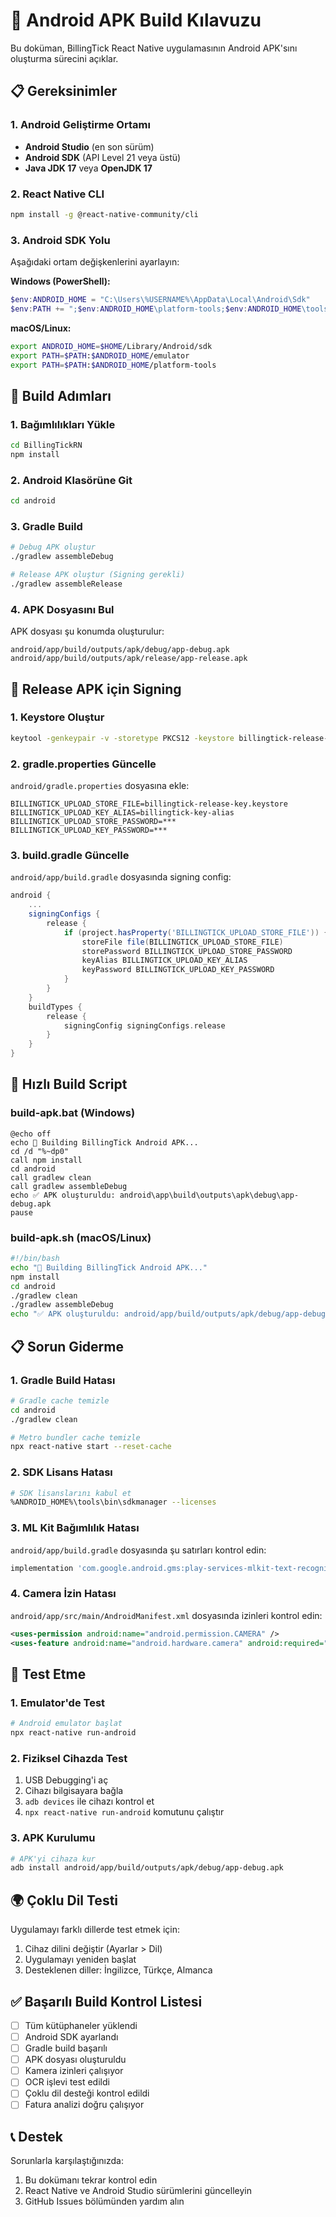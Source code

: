 # 🚀 Android APK Build Kılavuzu

Bu doküman, BillingTick React Native uygulamasının Android APK'sını oluşturma sürecini açıklar.

## 📋 Gereksinimler

### 1. Android Geliştirme Ortamı
- **Android Studio** (en son sürüm)
- **Android SDK** (API Level 21 veya üstü)
- **Java JDK 17** veya **OpenJDK 17**

### 2. React Native CLI
```bash
npm install -g @react-native-community/cli
```

### 3. Android SDK Yolu
Aşağıdaki ortam değişkenlerini ayarlayın:

**Windows (PowerShell):**
```powershell
$env:ANDROID_HOME = "C:\Users\%USERNAME%\AppData\Local\Android\Sdk"
$env:PATH += ";$env:ANDROID_HOME\platform-tools;$env:ANDROID_HOME\tools"
```

**macOS/Linux:**
```bash
export ANDROID_HOME=$HOME/Library/Android/sdk
export PATH=$PATH:$ANDROID_HOME/emulator
export PATH=$PATH:$ANDROID_HOME/platform-tools
```

## 🔨 Build Adımları

### 1. Bağımlılıkları Yükle
```bash
cd BillingTickRN
npm install
```

### 2. Android Klasörüne Git
```bash
cd android
```

### 3. Gradle Build
```bash
# Debug APK oluştur
./gradlew assembleDebug

# Release APK oluştur (Signing gerekli)
./gradlew assembleRelease
```

### 4. APK Dosyasını Bul
APK dosyası şu konumda oluşturulur:
```
android/app/build/outputs/apk/debug/app-debug.apk
android/app/build/outputs/apk/release/app-release.apk
```

## 🔐 Release APK için Signing

### 1. Keystore Oluştur
```bash
keytool -genkeypair -v -storetype PKCS12 -keystore billingtick-release-key.keystore -alias billingtick-key-alias -keyalg RSA -keysize 2048 -validity 10000
```

### 2. gradle.properties Güncelle
`android/gradle.properties` dosyasına ekle:
```properties
BILLINGTICK_UPLOAD_STORE_FILE=billingtick-release-key.keystore
BILLINGTICK_UPLOAD_KEY_ALIAS=billingtick-key-alias
BILLINGTICK_UPLOAD_STORE_PASSWORD=***
BILLINGTICK_UPLOAD_KEY_PASSWORD=***
```

### 3. build.gradle Güncelle
`android/app/build.gradle` dosyasında signing config:
```gradle
android {
    ...
    signingConfigs {
        release {
            if (project.hasProperty('BILLINGTICK_UPLOAD_STORE_FILE')) {
                storeFile file(BILLINGTICK_UPLOAD_STORE_FILE)
                storePassword BILLINGTICK_UPLOAD_STORE_PASSWORD
                keyAlias BILLINGTICK_UPLOAD_KEY_ALIAS
                keyPassword BILLINGTICK_UPLOAD_KEY_PASSWORD
            }
        }
    }
    buildTypes {
        release {
            signingConfig signingConfigs.release
        }
    }
}
```

## 🚀 Hızlı Build Script

### build-apk.bat (Windows)
```batch
@echo off
echo 🔨 Building BillingTick Android APK...
cd /d "%~dp0"
call npm install
cd android
call gradlew clean
call gradlew assembleDebug
echo ✅ APK oluşturuldu: android\app\build\outputs\apk\debug\app-debug.apk
pause
```

### build-apk.sh (macOS/Linux)
```bash
#!/bin/bash
echo "🔨 Building BillingTick Android APK..."
npm install
cd android
./gradlew clean
./gradlew assembleDebug
echo "✅ APK oluşturuldu: android/app/build/outputs/apk/debug/app-debug.apk"
```

## 📋 Sorun Giderme

### 1. Gradle Build Hatası
```bash
# Gradle cache temizle
cd android
./gradlew clean

# Metro bundler cache temizle
npx react-native start --reset-cache
```

### 2. SDK Lisans Hatası
```bash
# SDK lisanslarını kabul et
%ANDROID_HOME%\tools\bin\sdkmanager --licenses
```

### 3. ML Kit Bağımlılık Hatası
`android/app/build.gradle` dosyasında şu satırları kontrol edin:
```gradle
implementation 'com.google.android.gms:play-services-mlkit-text-recognition:19.0.0'
```

### 4. Camera İzin Hatası
`android/app/src/main/AndroidManifest.xml` dosyasında izinleri kontrol edin:
```xml
<uses-permission android:name="android.permission.CAMERA" />
<uses-feature android:name="android.hardware.camera" android:required="true" />
```

## 📱 Test Etme

### 1. Emulator'de Test
```bash
# Android emulator başlat
npx react-native run-android
```

### 2. Fiziksel Cihazda Test
1. USB Debugging'i aç
2. Cihazı bilgisayara bağla
3. `adb devices` ile cihazı kontrol et
4. `npx react-native run-android` komutunu çalıştır

### 3. APK Kurulumu
```bash
# APK'yi cihaza kur
adb install android/app/build/outputs/apk/debug/app-debug.apk
```

## 🌍 Çoklu Dil Testi

Uygulamayı farklı dillerde test etmek için:
1. Cihaz dilini değiştir (Ayarlar > Dil)
2. Uygulamayı yeniden başlat
3. Desteklenen diller: İngilizce, Türkçe, Almanca

## ✅ Başarılı Build Kontrol Listesi

- [ ] Tüm kütüphaneler yüklendi
- [ ] Android SDK ayarlandı
- [ ] Gradle build başarılı
- [ ] APK dosyası oluşturuldu
- [ ] Kamera izinleri çalışıyor
- [ ] OCR işlevi test edildi
- [ ] Çoklu dil desteği kontrol edildi
- [ ] Fatura analizi doğru çalışıyor

## 📞 Destek

Sorunlarla karşılaştığınızda:
1. Bu dokümanı tekrar kontrol edin
2. React Native ve Android Studio sürümlerini güncelleyin
3. GitHub Issues bölümünden yardım alın 